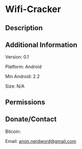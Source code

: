Wifi-Cracker
============

Description
------------


Additional Information
------------
Version: 0.1

Platform: Android

Min Android: 2.2

Size: N/A

Permissions
------------

Donate/Contact
------------

Bitcoin:

Email: anon.nerdword@gmail.com
